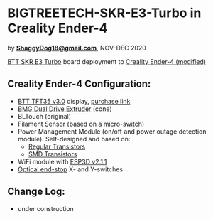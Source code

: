 # BIGTREETECH-SKR-E3-Turbo in Creality Ender-4 
by **ShaggyDog18@gmail.com**, NOV-DEC 2020

[BTT SKR E3 Turbo](https://github.com/bigtreetech/BIGTREETECH-SKR-E3-Turbo) board deployment to [Creality Ender-4 (modified)](https://www.thingiverse.com/thing:3428435)

## Creality Ender-4 Configuration:
- [BTT TFT35 v3.0](https://github.com/bigtreetech/BIGTREETECH-TFT35-V3.0) display, [purchase link](http://got.by/3x2p80)
- [BMG Dual Drive Extruder](http://got.by/45s1vg) (cone)
- BLTouch (original)
- Filament Sensor (based on a micro-switch)
- Power Management Module (on/off and power outage detection module). Self-designed and based on: 
  - [Regular Transistors](https://easyeda.com/Sergiy/lrgd-power-controller-3d-pinter_copy)
  - [SMD Transistors](https://easyeda.com/Sergiy/lrgd-power-controller-3d-pinter_copy_copy_copy) 
- WiFi module with [ESP3D v2.1.1](https://github.com/luc-github/ESP3D)
- [Optical end-stop](http://got.by/3czias) X- and Y-switches

## Change Log:
- under construction
